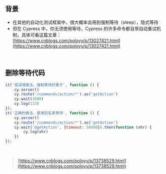
## 背景
- 在其他的自动化测试框架中，很大概率会用到强制等待（sleep），隐式等待
- 但在 Cypress 中，你无须使用等待，Cypress 的许多命令都自带自动重试机制，具体可看这篇文章：[https://www.cnblogs.com/poloyy/p/13027421.html](https://www.cnblogs.com/poloyy/p/13027421.html)

 

## 删除等待代码

```javascript
it('错误哦做法，强制等待的栗子', function () {
    cy.server()
    cy.route('/commands/action/*').as('getAction')
    cy.wait(3000)
    cy.log(123)
});
it('正确的做法，使用别名来等待', function () {
    cy.server()
    cy.route('/commands/action/*').as('getAction')
    cy.wait('@getAction', {timeout: 50000}).then(function (xhr) {
        cy.log(xhr)
    })
});
```
 
> [https://www.cnblogs.com/poloyy/p/13738529.html](https://www.cnblogs.com/poloyy/p/13738529.html)

